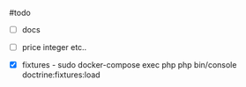 #todo
- [ ] docs 
- [ ] price integer etc..
- [x] fixtures - sudo docker-compose exec php php bin/console doctrine:fixtures:load


